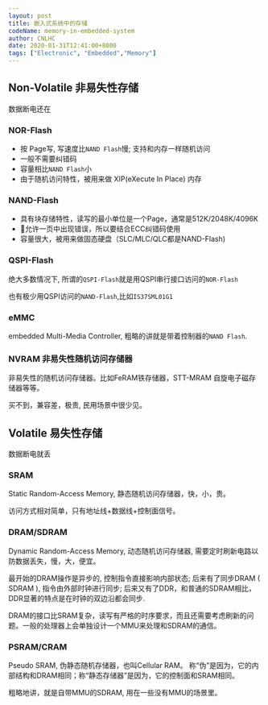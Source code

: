 ```yaml
---
layout: post
title: 嵌入式系统中的存储
codeName: memory-in-embedded-system
author: CNLHC
date: 2020-01-31T12:41:00+8000
tags: ["Electronic", "Embedded","Memory"]
---
```


## Non-Volatile 非易失性存储

数据断电还在

### NOR-Flash

+ 按 Page写, 写速度比`NAND Flash`慢; 支持和内存一样随机访问
+ 一般不需要纠错码
+ 容量相比`NAND Flash`小
+ 由于随机访问特性，被用来做 XIP(eXecute In Place) 内存  

### NAND-Flash

+ 具有块存储特性，读写的最小单位是一个Page，通常是512K/2048K/4096K
+ 允许一页中出现错误，所以要结合ECC纠错码使用
+ 容量很大，被用来做固态硬盘（SLC/MLC/QLC都是NAND-Flash)

### QSPI-Flash

绝大多数情况下, 所谓的`QSPI-Flash`就是用QSPI串行接口访问的`NOR-Flash`

也有极少用QSPI访问的`NAND-Flash`,比如`IS37SML01G1`

### eMMC

embedded Multi-Media Controller, 粗略的讲就是带着控制器的`NAND Flash`.

### NVRAM 非易失性随机访问存储器

非易失性的随机访问存储器。比如FeRAM铁存储器，STT-MRAM 自旋电子磁存储器等等。

买不到，兼容差，极贵, 民用场景中很少见。

## Volatile 易失性存储 

数据断电就丢

### SRAM

Static Random-Access Memory, 静态随机访问存储器，快，小，贵。

访问方式相对简单，只有地址线+数据线+控制面信号。


### DRAM/SDRAM

Dynamic Random-Access Memory, 动态随机访问存储器, 需要定时刷新电路以防数据丢失，慢，大，便宜。

最开始的DRAM操作是异步的, 控制指令直接影响内部状态; 后来有了同步DRAM ( SDRAM ), 指令由外部时钟进行同步; 后来又有了DDR，和普通的SDRAM相比，DDR显著的特点是在时钟的双边沿都会同步.

DRAM的接口比SRAM复杂，读写有严格的时序要求，而且还需要考虑刷新的问题。一般的处理器上会单独设计一个MMU来处理和SDRAM的通信。


### PSRAM/CRAM

Pseudo SRAM, 伪静态随机存储器，也叫Cellular RAM。 称“伪”是因为，它的内部结构和DRAM相同；称“静态存储器”是因为，它的控制面和SRAM相同。

粗略地讲，就是自带MMU的SDRAM, 用在一些没有MMU的场景里。
